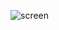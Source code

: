 ![screen](https://github.com/panabobomix/AssecoBS_REST/assets/63795078/751e6f26-8ce8-435b-b963-8a7c43783cd7)
